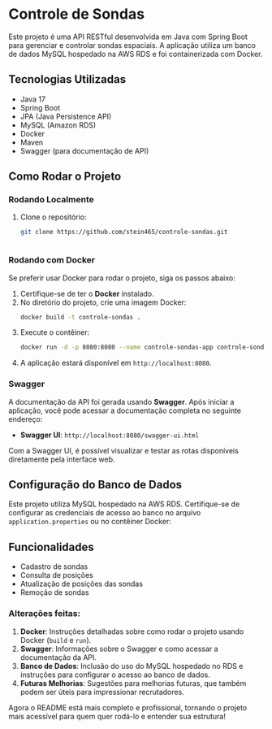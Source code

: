 
# Controle de Sondas

Este projeto é uma API RESTful desenvolvida em Java com Spring Boot para gerenciar e controlar sondas espaciais. A aplicação utiliza um banco de dados MySQL hospedado na AWS RDS e foi containerizada com Docker.

## Tecnologias Utilizadas

- Java 17
- Spring Boot
- JPA (Java Persistence API)
- MySQL (Amazon RDS)
- Docker
- Maven
- Swagger (para documentação de API)

## Como Rodar o Projeto

### Rodando Localmente

1. Clone o repositório:
   ```bash
   git clone https://github.com/stein465/controle-sondas.git



### Rodando com Docker

Se preferir usar Docker para rodar o projeto, siga os passos abaixo:

1. Certifique-se de ter o **Docker** instalado.
2. No diretório do projeto, crie uma imagem Docker:
   ```bash
   docker build -t controle-sondas .
   ```
3. Execute o contêiner:
   ```bash
   docker run -d -p 8080:8080 --name controle-sondas-app controle-sondas
   ```
4. A aplicação estará disponível em `http://localhost:8080`.

### Swagger

A documentação da API foi gerada usando **Swagger**. Após iniciar a aplicação, você pode acessar a documentação completa no seguinte endereço:

- **Swagger UI**: `http://localhost:8080/swagger-ui.html`

Com a Swagger UI, é possível visualizar e testar as rotas disponíveis diretamente pela interface web.

## Configuração do Banco de Dados

Este projeto utiliza MySQL hospedado na AWS RDS. Certifique-se de configurar as credenciais de acesso ao banco no arquivo `application.properties` ou no contêiner Docker:


## Funcionalidades

- Cadastro de sondas
- Consulta de posições
- Atualização de posições das sondas
- Remoção de sondas
### Alterações feitas:
1. **Docker**: Instruções detalhadas sobre como rodar o projeto usando Docker (`build` e `run`).
2. **Swagger**: Informações sobre o Swagger e como acessar a documentação da API.
3. **Banco de Dados**: Inclusão do uso do MySQL hospedado no RDS e instruções para configurar o acesso ao banco de dados.
4. **Futuras Melhorias**: Sugestões para melhorias futuras, que também podem ser úteis para impressionar recrutadores.

Agora o README está mais completo e profissional, tornando o projeto mais acessível para quem quer rodá-lo e entender sua estrutura!
